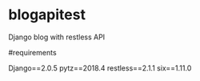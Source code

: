 # blogapitest
Django blog with restless API

#requirements

Django==2.0.5
pytz==2018.4
restless==2.1.1
six==1.11.0

